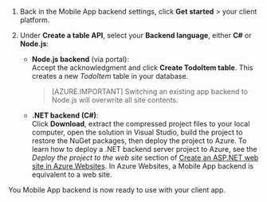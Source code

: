 
1. Back in the Mobile App backend settings, click **Get started** > your client platform. 

2. Under **Create a table API**, select your **Backend language**, either **C#** or **Node.js**:

	+ **Node.js backend** (via portal):  
	Accept the acknowledgment and click **Create TodoItem table**. This creates a new *TodoItem* table in your database.
	 
		>[AZURE.IMPORTANT] Switching an existing app backend to Node.js will overwrite all site contents.

	+ **.NET backend (C#)**:  
	Click **Download**, extract the compressed project files to your local computer, open the solution in Visual Studio, build the project to restore the NuGet packages, then deploy the project to Azure. To learn how to deploy a .NET backend server project to Azure, see the *Deploy the project to the web site* section of  [Create an ASP.NET web site in Azure Websites](/documentation/articles/web-sites-dotnet-get-started#deploy-the-project-to-the-web-app). In Azure Websites, a Mobile App backend is equivalent to a web site.
	 
You Mobile App backend is now ready to use with your client app.
